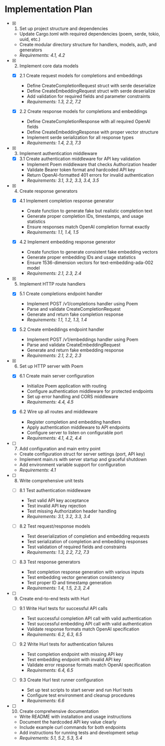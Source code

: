 # Implementation Plan

- [x] 1. Set up project structure and dependencies
  - Update Cargo.toml with required dependencies (poem, serde, tokio, uuid, etc.)
  - Create modular directory structure for handlers, models, auth, and generators
  - _Requirements: 4.1, 4.2_

- [x] 2. Implement core data models
  - [x] 2.1 Create request models for completions and embeddings
    - Define CreateCompletionRequest struct with serde deserialize
    - Define CreateEmbeddingRequest struct with serde deserialize
    - Add validation for required fields and parameter constraints
    - _Requirements: 1.3, 2.2, 7.2_

  - [x] 2.2 Create response models for completions and embeddings
    - Define CreateCompletionResponse with all required OpenAI fields
    - Define CreateEmbeddingResponse with proper vector structure
    - Implement serde serialization for all response types
    - _Requirements: 1.4, 2.3, 7.3_

- [x] 3. Implement authentication middleware
  - [x] 3.1 Create authentication middleware for API key validation
    - Implement Poem middleware that checks Authorization header
    - Validate Bearer token format and hardcoded API key
    - Return OpenAI-formatted 401 errors for invalid authentication
    - _Requirements: 3.1, 3.2, 3.3, 3.4, 3.5_

- [x] 4. Create response generators
  - [x] 4.1 Implement completion response generator
    - Create function to generate fake but realistic completion text
    - Generate proper completion IDs, timestamps, and usage statistics
    - Ensure responses match OpenAI completion format exactly
    - _Requirements: 1.1, 1.4, 1.5_

  - [x] 4.2 Implement embedding response generator
    - Create function to generate consistent fake embedding vectors
    - Generate proper embedding IDs and usage statistics
    - Ensure 1536-dimension vectors for text-embedding-ada-002 model
    - _Requirements: 2.1, 2.3, 2.4_

- [x] 5. Implement HTTP route handlers
  - [x] 5.1 Create completions endpoint handler
    - Implement POST /v1/completions handler using Poem
    - Parse and validate CreateCompletionRequest
    - Generate and return fake completion response
    - _Requirements: 1.1, 1.2, 1.3, 1.4_

  - [x] 5.2 Create embeddings endpoint handler
    - Implement POST /v1/embeddings handler using Poem
    - Parse and validate CreateEmbeddingRequest
    - Generate and return fake embedding response
    - _Requirements: 2.1, 2.2, 2.3_

- [x] 6. Set up HTTP server with Poem
  - [x] 6.1 Create main server configuration
    - Initialize Poem application with routing
    - Configure authentication middleware for protected endpoints
    - Set up error handling and CORS middleware
    - _Requirements: 4.4, 4.5_

  - [x] 6.2 Wire up all routes and middleware
    - Register completion and embedding handlers
    - Apply authentication middleware to API endpoints
    - Configure server to listen on configurable port
    - _Requirements: 4.1, 4.2, 4.4_

- [ ] 7. Add configuration and main entry point
  - Create configuration struct for server settings (port, API key)
  - Implement main.rs with server startup and graceful shutdown
  - Add environment variable support for configuration
  - _Requirements: 4.1_

- [ ] 8. Write comprehensive unit tests
  - [ ] 8.1 Test authentication middleware
    - Test valid API key acceptance
    - Test invalid API key rejection
    - Test missing Authorization header handling
    - _Requirements: 3.1, 3.2, 3.3, 3.4_

  - [ ] 8.2 Test request/response models
    - Test deserialization of completion and embedding requests
    - Test serialization of completion and embedding responses
    - Test validation of required fields and constraints
    - _Requirements: 1.3, 2.2, 7.2, 7.3_

  - [ ] 8.3 Test response generators
    - Test completion response generation with various inputs
    - Test embedding vector generation consistency
    - Test proper ID and timestamp generation
    - _Requirements: 1.4, 1.5, 2.3, 2.4_

- [ ] 9. Create end-to-end tests with Hurl
  - [ ] 9.1 Write Hurl tests for successful API calls
    - Test successful completion API call with valid authentication
    - Test successful embedding API call with valid authentication
    - Validate response formats match OpenAI specification
    - _Requirements: 6.2, 6.3, 6.5_

  - [ ] 9.2 Write Hurl tests for authentication failures
    - Test completion endpoint with missing API key
    - Test embedding endpoint with invalid API key
    - Validate error response formats match OpenAI specification
    - _Requirements: 6.4, 6.5_

  - [ ] 9.3 Create Hurl test runner configuration
    - Set up test scripts to start server and run Hurl tests
    - Configure test environment and cleanup procedures
    - _Requirements: 6.6_

- [ ] 10. Create comprehensive documentation
  - Write README with installation and usage instructions
  - Document the hardcoded API key value clearly
  - Include example curl commands for both endpoints
  - Add instructions for running tests and development setup
  - _Requirements: 5.1, 5.2, 5.3, 5.4_
